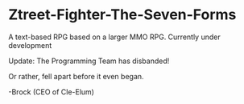 # Ztreet-Fighter-The-Seven-Forms
A text-based RPG based on a larger MMO RPG. Currently under development



Update: The Programming Team has disbanded!

Or rather, fell apart before it even began.

-Brock (CEO of Cle-Elum)
